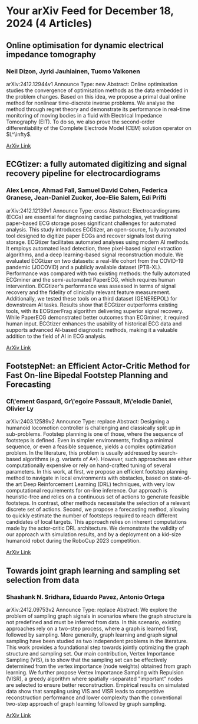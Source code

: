 <h1>Your arXiv Feed for December 18, 2024 (4 Articles)</h1>
<h2>Online optimisation for dynamic electrical impedance tomography</h2>
<h3>Neil Dizon, Jyrki Jauhiainen, Tuomo Valkonen</h3>
<p>arXiv:2412.12944v1 Announce Type: new 
Abstract: Online optimisation studies the convergence of optimisation methods as the data embedded in the problem changes. Based on this idea, we propose a primal dual online method for nonlinear time-discrete inverse problems. We analyse the method through regret theory and demonstrate its performance in real-time monitoring of moving bodies in a fluid with Electrical Impedance Tomography (EIT). To do so, we also prove the second-order differentiability of the Complete Electrode Model (CEM) solution operator on $L^\infty$.</p>
<a href='https://arxiv.org/abs/2412.12944'>ArXiv Link</a>

<h2>ECGtizer: a fully automated digitizing and signal recovery pipeline for electrocardiograms</h2>
<h3>Alex Lence, Ahmad Fall, Samuel David Cohen, Federica Granese, Jean-Daniel Zucker, Joe-Elie Salem, Edi Prifti</h3>
<p>arXiv:2412.12139v1 Announce Type: cross 
Abstract: Electrocardiograms (ECGs) are essential for diagnosing cardiac pathologies, yet traditional paper-based ECG storage poses significant challenges for automated analysis. This study introduces ECGtizer, an open-source, fully automated tool designed to digitize paper ECGs and recover signals lost during storage. ECGtizer facilitates automated analyses using modern AI methods. It employs automated lead detection, three pixel-based signal extraction algorithms, and a deep learning-based signal reconstruction module. We evaluated ECGtizer on two datasets: a real-life cohort from the COVID-19 pandemic (JOCOVID) and a publicly available dataset (PTB-XL). Performance was compared with two existing methods: the fully automated ECGminer and the semi-automated PaperECG, which requires human intervention. ECGtizer's performance was assessed in terms of signal recovery and the fidelity of clinically relevant feature measurement. Additionally, we tested these tools on a third dataset (GENEREPOL) for downstream AI tasks. Results show that ECGtizer outperforms existing tools, with its ECGtizerFrag algorithm delivering superior signal recovery. While PaperECG demonstrated better outcomes than ECGminer, it required human input. ECGtizer enhances the usability of historical ECG data and supports advanced AI-based diagnostic methods, making it a valuable addition to the field of AI in ECG analysis.</p>
<a href='https://arxiv.org/abs/2412.12139'>ArXiv Link</a>

<h2>FootstepNet: an Efficient Actor-Critic Method for Fast On-line Bipedal Footstep Planning and Forecasting</h2>
<h3>Cl\'ement Gaspard, Gr\'egoire Passault, M\'elodie Daniel, Olivier Ly</h3>
<p>arXiv:2403.12589v2 Announce Type: replace 
Abstract: Designing a humanoid locomotion controller is challenging and classically split up in sub-problems. Footstep planning is one of those, where the sequence of footsteps is defined. Even in simpler environments, finding a minimal sequence, or even a feasible sequence, yields a complex optimization problem. In the literature, this problem is usually addressed by search-based algorithms (e.g. variants of A*). However, such approaches are either computationally expensive or rely on hand-crafted tuning of several parameters. In this work, at first, we propose an efficient footstep planning method to navigate in local environments with obstacles, based on state-of-the art Deep Reinforcement Learning (DRL) techniques, with very low computational requirements for on-line inference. Our approach is heuristic-free and relies on a continuous set of actions to generate feasible footsteps. In contrast, other methods necessitate the selection of a relevant discrete set of actions. Second, we propose a forecasting method, allowing to quickly estimate the number of footsteps required to reach different candidates of local targets. This approach relies on inherent computations made by the actor-critic DRL architecture. We demonstrate the validity of our approach with simulation results, and by a deployment on a kid-size humanoid robot during the RoboCup 2023 competition.</p>
<a href='https://arxiv.org/abs/2403.12589'>ArXiv Link</a>

<h2>Towards joint graph learning and sampling set selection from data</h2>
<h3>Shashank N. Sridhara, Eduardo Pavez, Antonio Ortega</h3>
<p>arXiv:2412.09753v2 Announce Type: replace 
Abstract: We explore the problem of sampling graph signals in scenarios where the graph structure is not predefined and must be inferred from data. In this scenario, existing approaches rely on a two-step process, where a graph is learned first, followed by sampling. More generally, graph learning and graph signal sampling have been studied as two independent problems in the literature. This work provides a foundational step towards jointly optimizing the graph structure and sampling set. Our main contribution, Vertex Importance Sampling (VIS), is to show that the sampling set can be effectively determined from the vertex importance (node weights) obtained from graph learning. We further propose Vertex Importance Sampling with Repulsion (VISR), a greedy algorithm where spatially -separated "important" nodes are selected to ensure better reconstruction. Empirical results on simulated data show that sampling using VIS and VISR leads to competitive reconstruction performance and lower complexity than the conventional two-step approach of graph learning followed by graph sampling.</p>
<a href='https://arxiv.org/abs/2412.09753'>ArXiv Link</a>

